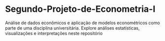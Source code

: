 # Segundo-Projeto-de-Econometria-I
Análise de dados econômicos e aplicação de modelos econométricos como parte de uma disciplina universitária. Explore análises estatísticas, visualizações e interpretações neste repositório
